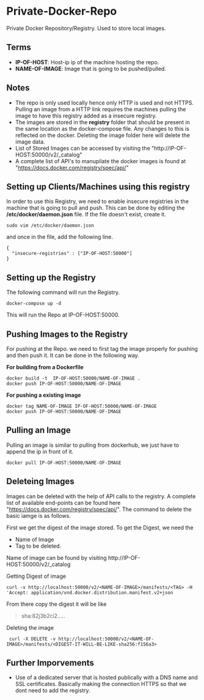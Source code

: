# Private-Docker-Repo
Private Docker Repository/Registry. Used to store local images.


## Terms
- **IP-OF-HOST**: Host-ip ip of the machine hosting the repo.
- **NAME-OF-IMAGE**: Image that is going to be pushed/pulled.


## Notes
- The repo is only used locally hence only HTTP is used and not HTTPS. Pulling an image from a HTTP link requires the machines pulling the image to have this registry added as a insecure registry.
- The images are stored in the **registry** folder that should be present in the same location as the docker-compose file. Any changes to this is reflected on the docker. Deleting the image folder here will delete the image data.
- List of Stored Images can be accessed by visiting the "http://IP-OF-HOST:50000/v2/\_catalog"
- A complete list of API's to manupilate the docker images is found at "https://docs.docker.com/registry/spec/api/"


## Setting up Clients/Machines using this registry
In order to use this Registry, we need to enable insecure registries in the machine that is going to pull and push. This can be done by editing the **/etc/docker/daemon.json** file. If the file doesn't exist, create it.
```shell
sudo vim /etc/docker/daemon.json
```
and once in the file, add the following line.
```
{
  "insecure-registries" : ["IP-OF-HOST:50000"]
}
```


## Setting up the Registry
The following command will run the Registry.
```shell
docker-compose up -d
```
This will run the Repo at IP-OF-HOST:50000.


## Pushing Images to the Registry 
For pushing at the Repo. we need to first tag the image properly for pushing and then push it. It can be done in the following way.

**For building from a Dockerfile**
```shell
docker build -t  IP-OF-HOST:50000/NAME-OF-IMAGE .
docker push IP-OF-HOST:50000/NAME-OF-IMAGE 
```

**For pushing a existing image**
```shell
docker tag NAME-OF-IMAGE IP-OF-HOST:50000/NAME-OF-IMAGE 
docker push IP-OF-HOST:50000/NAME-OF-IMAGE 
```


## Pulling an Image
Pulling an image is similar to pulling from dockerhub, we just have to append the ip in front of it.
```shell
docker pull IP-OF-HOST:50000/NAME-OF-IMAGE
```

## Deleteing Images
Images can be deleted with the help of API calls to the registry. A complete list of available end-points can be found here "https://docs.docker.com/registry/spec/api/". The command to delete the basic iamge is as follows.

First we get the digest of the image stored. To get the Digest, we need the 
- Name of Image
- Tag to be deleted.

Name of image can be found by visiting http://IP-OF-HOST:50000/v2/\_catalog

Getting Digest of image
```shell
curl -v http://localhost:50000/v2/<NAME-OF-IMAGE>/manifests/<TAG> -H 'Accept: application/vnd.docker.distribution.manifest.v2+json
```
From there copy the digest it will be like 
>sha:82j3b2ci2.....

Deleting the image
```shell
 curl -X DELETE -v http://localhost:50000/v2/<NAME-OF-IMAGE>/manifests/<DIGEST-IT-WILL-BE-LIKE-sha256:f156a3>
```

## Further Imporvements
- Use of a dedicated server that is hosted publically with a DNS name and SSL certificates. Basically making the connection HTTPS so that we dont need to add the registry.
